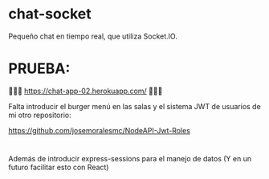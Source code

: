 # chat-socket

Pequeño chat en tiempo real, que utiliza Socket.IO.

# PRUEBA:

🔴🔴🔴 https://chat-app-02.herokuapp.com/ 🔴🔴🔴


Falta introducir el burger menú en las salas y el sistema JWT de usuarios
de mi otro repositorio:

https://github.com/josemoralesmc/NodeAPI-Jwt-Roles
#
Además de introducir express-sessions para el manejo de datos
(Y en un futuro facilitar esto con React)
